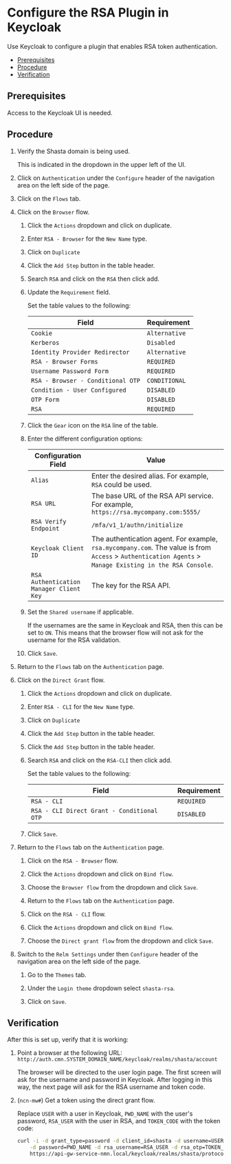 # Configure the RSA Plugin in Keycloak

Use Keycloak to configure a plugin that enables RSA token authentication.

- [Prerequisites](#prerequisites)
- [Procedure](#procedure)
- [Verification](#verification)

## Prerequisites

Access to the Keycloak UI is needed.

## Procedure

1. Verify the Shasta domain is being used.

    This is indicated in the dropdown in the upper left of the UI.

1. Click on `Authentication` under the `Configure` header of the navigation area on the left side of the page.

1. Click on the `Flows` tab.

1. Click on the `Browser` flow.

    1. Click the `Actions` dropdown and click on duplicate.

    1. Enter `RSA - Browser` for the `New Name` type.

    1. Click on `Duplicate`

    1. Click the `Add Step` button in the table header.

    1. Search `RSA` and click on the `RSA` then click add.

    1. Update the `Requirement` field.

        Set the table values to the following:

        |Field|Requirement|
        |-----|-----------|
        |`Cookie`|`Alternative`|
        |`Kerberos`|`Disabled`|
        |`Identity Provider Redirector`|`Alternative`|
        |`RSA - Browser Forms`|`REQUIRED`|
        |`Username Password Form`|`REQUIRED`|
        |`RSA - Browser - Conditional OTP`|`CONDITIONAL`|
        |`Condition - User Configured`|`DISABLED`|
        |`OTP Form`|`DISABLED`|
        |`RSA`|`REQUIRED`|

    1. Click the `Gear` icon on the `RSA` line of the table.

    1. Enter the different configuration options:

        | Configuration Field                   | Value                                                        |
        | ------------------------------------- | ------------------------------------------------------------ |
        | `Alias`                                 | Enter the desired alias. For example, `RSA` could be used.   |
        | `RSA URL`                               | The base URL of the RSA API service. For example, `https://rsa.mycompany.com:5555/` |
        | `RSA Verify Endpoint`                   | `/mfa/v1_1/authn/initialize`                                 |
        | `Keycloak Client ID`                    | The authentication agent. For example, `rsa.mycompany.com`. The value is from `Access` \> `Authentication Agents` \> `Manage Existing in the RSA Console`. |
        | `RSA Authentication Manager Client Key` | The key for the RSA API.                                     |

    1. Set the `Shared username` if applicable.

       If the usernames are the same in Keycloak and RSA, then this can be set to `ON`. This means that the browser flow will not ask for the username for the RSA validation.

    1. Click `Save`.

1. Return to the `Flows` tab on the `Authentication` page.

1. Click on the `Direct Grant` flow.

    1. Click the `Actions` dropdown and click on duplicate.

    1. Enter `RSA - CLI` for the `New Name` type.

    1. Click on `Duplicate`

    1. Click the `Add Step` button in the table header.

    1. Click the `Add Step` button in the table header.

    1. Search `RSA` and click on the `RSA-CLI` then click add.

        Set the table values to the following:

        |Field|Requirement|
        |-----|-----------|
        |`RSA - CLI`|`REQUIRED`|
        |`RSA - CLI Direct Grant - Conditional OTP`|`DISABLED`|

    1. Click `Save`.

1. Return to the `Flows` tab on the `Authentication` page.

    1. Click on the `RSA - Browser` flow.

    1. Click the `Actions` dropdown and click on `Bind flow`.

    1. Choose the `Browser flow` from the dropdown and click `Save`.

    1. Return to the `Flows` tab on the `Authentication` page.

    1. Click on the `RSA - CLI` flow.

    1. Click the `Actions` dropdown and click on `Bind flow`.

    1. Choose the `Direct grant flow` from the dropdown and click `Save`.

1. Switch to the `Relm Settings` under then `Configure` header of the navigation area on the left side of the page.

    1. Go to the `Themes` tab.

    1. Under the `Login theme` dropdown select `shasta-rsa`.

    1. Click on `Save`.

## Verification

After this is set up, verify that it is working:

1. Point a browser at the following URL: `http://auth.cmn.SYSTEM_DOMAIN_NAME/keycloak/realms/shasta/account`

    The browser will be directed to the user login page. The first screen will ask for the username and password in Keycloak. After logging in this way, the next page will ask for the RSA username and token code.

1. (`ncn-mw#`) Get a token using the direct grant flow.

    Replace `USER` with a user in Keycloak, `PWD_NAME` with the user's password, `RSA_USER` with the user in RSA, and `TOKEN_CODE` with the token code:

    ```bash
    curl -i -d grant_type=password -d client_id=shasta -d username=USER \
        -d password=PWD_NAME -d rsa_username=RSA_USER -d rsa_otp=TOKEN_CODE \
        https://api-gw-service-nmn.local/keycloak/realms/shasta/protocol/openid-connect/token
    ```
